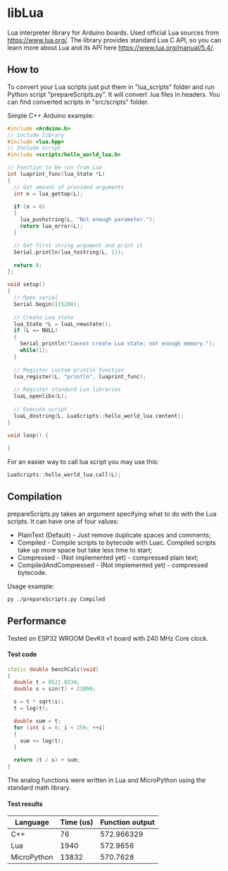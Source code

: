 # libLua
Lua interpreter library for Arduino boards. Used official Lua sources from https://www.lua.org/. The library provides standard Lua C API, so you can learn more about Lua and its API here https://www.lua.org/manual/5.4/.

## How to
To convert your Lua scripts just put them in "lua_scripts" folder and run Python script "prepareScripts.py". It will convert .lua files in headers. You can find converted scripts in "src/scripts" folder.

Simple C++ Arduino example:
```C++
#include <Arduino.h>
// Include library
#include <lua.hpp>
// Include script
#include <scripts/hello_world_lua.h>

// Function to be run from Lua
int luaprint_func(lua_State *L)
{
  // Get amount of provided arguments
  int n = lua_gettop(L);

  if (n < 0)
  {
    lua_pushstring(L, "Not enough parameter.");
    return lua_error(L);
  }

  // Get first string argument and print it
  Serial.println(lua_tostring(L, 1));
  
  return 0;
};

void setup()
{
  // Open serial
  Serial.begin(115200);
  
  // Create Lua state
  lua_State *L = luaL_newstate();
  if (L == NULL)
  {
    Serial.println("Cannot create Lua state: not enough memory.");
    while(1);
  }
  
  // Register custom println function
  lua_register(L, "println", luaprint_func);
  
  // Register standard Lua libraries
  luaL_openlibs(L);
  
  // Execute script
  luaL_dostring(L, LuaScripts::hello_world_lua.content);
}

void loop() {
  
}
```
For an easier way to call lua script you may use this:
```C++
LuaScripts::hello_world_lua.call(L);
```

## Compilation
prepareScripts.py takes an argument specifying what to do with the Lua scripts.
It can have one of four values:
 - PlainText (Default) - Just remove duplicate spaces and comments;
 - Compiled - Compile scripts to bytecode with Luac. Compiled scripts take up more space but take less time to start;
 - Compressed - (Not implemented yet) - compressed plain text;
 - CompiledAndCompressed - (Not implemented yet) - compressed bytecode.

Usage example:
```Bash
py ./prepareScripts.py Compiled
```

## Performance
Tested on ESP32 WROOM DevKit v1 board with 240 MHz Core clock.
#### Test code
```C++
static double benchCalc(void)
{
  double t = 8521.0234;
  double s = sin(t) + 21000;

  s = t * sqrt(s);
  t = log(t);

  double sum = t;
  for (int i = 0; i < 256; ++i)
  {
    sum += log(t);
  }

  return (t / s) + sum;
}
```
The analog functions were written in Lua and MicroPython using the standard math library.
#### Test results
| Language | Time (us) | Function output |
| --- | --- | --- |
| C++ | 76 | 572.966329 |
| Lua | 1940 | 572.9656 |
| MicroPython | 13832 | 570.7628 |

